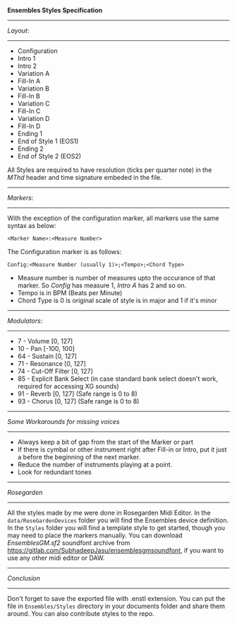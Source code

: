 **Ensembles Styles Specification**

_______________
_Layout_:          
_______________
- Configuration
- Intro 1
- Intro 2
- Variation A
- Fill-In A
- Variation B
- Fill-In B
- Variation C
- Fill-In C
- Variation D
- Fill-In D
- Ending 1
- End of Style 1 (EOS1)
- Ending 2
- End of Style 2 (EOS2)

All Styles are required to have resolution (ticks per quarter note) in the *MThd* header and time signature embeded in the file.

_______________
_Markers_:
_______________
With the exception of the configuration marker, all markers use the same syntax as below:

```<Marker Name>:<Measure Number>```

The Configuration marker is as follows:

```Config:<Measure Number (usually 1)>;<Tempo>;<Chord Type>```

* Measure number is number of measures upto the occurance of that marker. So _Config_ has measure 1, _Intro A_ has 2 and so on.
* Tempo is in BPM (Beats per Minute)
* Chord Type is 0 is original scale of style is in major and 1 if it's minor
_____________
_Modulators_:
_____________
- 7  - Volume [0, 127]
- 10 - Pan [-100, 100]
- 64 - Sustain [0, 127]
- 71 - Resonance [0, 127]
- 74 - Cut-Off Filter [0, 127]
- 85 - Explicit Bank Select (in case standard bank select doesn't work, required for accessing XG sounds)
- 91 - Reverb [0, 127] (Safe range is 0 to 8)
- 93 - Chorus [0, 127] (Safe range is 0 to 8)

_____________________________________
_Some Workarounds for missing voices_
_____________________________________
- Always keep a bit of gap from the start of the Marker or part
- If there is cymbal or other instrument right after Fill-in or Intro, put it just a before the beginning of the next marker.
- Reduce the number of instruments playing at a point.
- Look for redundant tones

_____________
_Rosegarden_
_____________
All the styles made by me were done in Rosegarden Midi Editor.
In the `data/RoseGardenDevices` folder you will find the Ensembles device definition. In the `Styles` folder you will find a template style to get started, though you may need to place the markers manually. You can download *EnsemblesGM.sf2* soundfont archive from https://gitlab.com/SubhadeepJasu/ensemblesgmsoundfont, if you want to use any other midi editor or DAW.

____________
_Conclusion_
____________

Don't forget to save the exported file with .enstl extension. You can put the file in `Ensembles/Styles` directory in your documents folder and share them around. You can also contribute styles to the repo.
